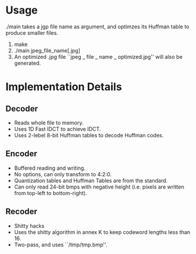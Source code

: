 # Usage
./main takes a jgp file name as argument, and optimzes its Huffman table to produce smaller files.

1. make
2. ./main jpeg_file_name[.jpg]
3. An optimized .jpg file ``jpeg _ file _ name _ optimized.jpg'' will also be generated.

# Implementation Details
## Decoder
- Reads whole file to memory.
- Uses 1D Fast IDCT to achieve IDCT.
- Uses 2-lebel 8-bit Huffman tables to decode Huffman codes.

## Encoder
- Buffered reading and writing.
- No options, can only transform to 4:2:0.
- Quantization tables and Huffman Tables are from the standard.
- Can only read 24-bit bmps with negative height (i.e. pixels are written from top-left to bottom-right).

## Recoder
- Shitty hacks
- Uses the shitty algorithm in annex K to keep codeword lengths less than 16.
- Two-pass, and uses ``/tmp/tmp.bmp''.
